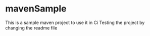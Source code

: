 # mavenSample
This is a sample maven project to  use it in Ci
Testing the project by changing the readme file
